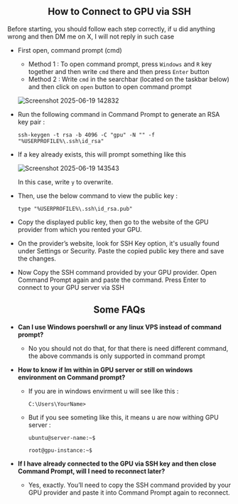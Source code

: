 <h2 align=center>How to Connect to GPU via SSH</h2>

Before starting, you should follow each step correctly, if u did anything wrong and then DM me on X, I will not reply in such case

- First open, command prompt (cmd)
  - Method 1 : To open command prompt, press `Windows` and `R` key together and then write `cmd` there and then press `Enter` button
  - Method 2 : Write `cmd` in the searchbar (located on the taskbar below) and then click on `open` button to open command prompt
    
  ![Screenshot 2025-06-19 142832](https://github.com/user-attachments/assets/55b6f4ca-000b-479e-bbdc-1b9c2026d35b)

- Run the following command in Command Prompt to generate an RSA key pair :
  ```
  ssh-keygen -t rsa -b 4096 -C "gpu" -N "" -f "%USERPROFILE%\.ssh\id_rsa"
  ```
- If a key already exists, this will prompt something like this
  
  ![Screenshot 2025-06-19 143543](https://github.com/user-attachments/assets/eecb6381-a29f-4d8f-a800-61e1d346fd17)

  In this case, write `y` to overwrite.

- Then, use the below command to view the public key :
  ```
  type "%USERPROFILE%\.ssh\id_rsa.pub"
  ```
- Copy the displayed public key, then go to the website of the GPU provider from which you rented your GPU.
- On the provider’s website, look for SSH Key option, it's usually found under Settings or Security. Paste the copied public key there and save the changes.
- Now Copy the SSH command provided by your GPU provider. Open Command Prompt again and paste the command. Press Enter to connect to your GPU server via SSH

<h2 align=center>Some FAQs</h2>

- **Can I use Windows poershwll or any linux VPS instead of command prompt?**
  - No you should not do that, for that there is need different command, the above commands is only supported in command prompt

- **How to know if Im within in GPU server or still on windows environment on Command prompt?**
  - If you are in windows envirment u will see like this :
    
    ```
    C:\Users\YourName>
    ```
  - But if you see someting like this, it means u are now withing GPU server :
    
    ```
    ubuntu@server-name:~$
    ```
    ```
    root@gpu-instance:~$
    ```
- **If I have already connected to the GPU via SSH key and then close Command Prompt, will I need to reconnect later?**
   - Yes, exactly. You’ll need to copy the SSH command provided by your GPU provider and paste it into Command Prompt again to reconnect.
